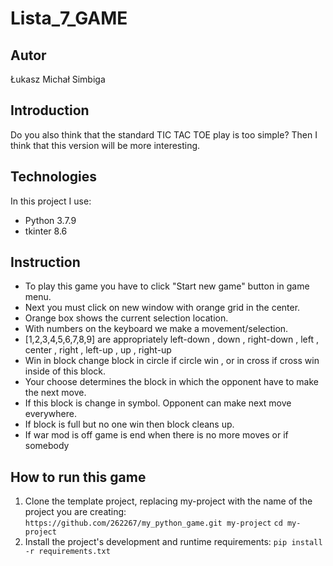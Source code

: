 # Lista_7_GAME
## Autor
Łukasz Michał Simbiga
## Introduction
Do you also think that the standard TIC TAC TOE play is too simple?
Then I think that this version will be more interesting.
## Technologies
In this project I use:
* Python 3.7.9
* tkinter 8.6
## Instruction
* To play this game you have to click "Start new game" button in game menu. 
* Next you must click on new window with orange grid in the center.
* Orange box shows the current selection location.
* With numbers on the keyboard we make a movement/selection.
* [1,2,3,4,5,6,7,8,9] are appropriately left-down , down , right-down , left , center , right , left-up , up , right-up
* Win in block change block in circle if circle win , or in cross if cross win inside of this block.
* Your choose determines the block in which the opponent have to make the next move.
* If this block is change in symbol. Opponent can make next move everywhere.
* If block is full but no one win then block cleans up.
* If war mod is off game is end when there is no more moves or if somebody
## How to run this game
1. Clone the template project, replacing my-project with the name of the project you are creating: 
`https://github.com/262267/my_python_game.git my-project`
`cd my-project `
2. Install the project's development and runtime requirements:
`pip install -r requirements.txt`
